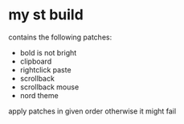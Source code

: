 # my st build

contains the following patches:

  - bold is not bright
  - clipboard
  - rightclick paste
  - scrollback
  - scrollback mouse
  - nord theme
  
  apply patches in given order otherwise it might fail
